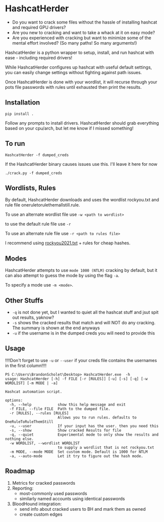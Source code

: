 # HashcatHerder

- Do you want to crack some files without the hassle of installing hashcat and required GPU drivers?
- Are you new to cracking and want to take a whack at it on easy mode?
- Are you experienced with cracking but want to minimize some of the mental effort involved? (So many paths! So many arguments!)

HashcatHerder is a python wrapper to setup, install, and run hashcat with ease - including required drivers!

While HashcatHerder configures up hashcat with useful default settings, you can easily change settings without fighting against path issues.

Once HashcatHerder is done with your wordlist, it will recurse through your pots file passwords with rules until exhausted then print the results.

## Installation

```pip install .```

Follow any prompts to install drivers. HashcatHerder should grab everything based on your cpu/arch, but let me know if I missed something!

## To run

```HashcatHerder -f dumped_creds ```

If the HashcatHerder binary causes issues use this. I'll leave it here for now

```./crack.py -f dumped_creds ```

## Wordlists, Rules

By default, HashcatHerder downloads and uses the wordlist rockyou.txt and rule file oneruletorulethemallstill.rule.

To use an alternate wordlist file use `-w <path to wordlist>`

to use the default rule file use `-r`

To use an alternate rule file use `-r <path to rules file>`

I recommend using [rockyou2021.txt](https://github.com/ohmybahgosh/RockYou2021.txt) + rules for cheap hashes.

## Modes

HashcatHerder attempts to use `mode 1000 (NTLM)` cracking by default, but it can also attempt to guess the mode by using the flag `-a`.

To specify a mode use `-m <mode>`.

## Other Stuffs

- `-q` is not done yet, but I wanted to quiet all the hashcat stuff and jsut spit out results, yaknow?
- `-s` shows the cracked results that match and will NOT do any cracking. The summary is shown at the end anyways
- `-u` if the username is in the dumped creds you will need to provide this


## Usage

!!!!Don't forget to use `-u` or `--user` if your creds file contains the usernames in the first column!!!!

```
PS C:\Users\BrandonScholet\Desktop> HashcatHerder.exe  -h
usage: HashcatHerder [-h] -f FILE [-r [RULES]] [-u] [-s] [-q] [-w WORDLIST] [-m MODE | -a]

Hashcat automation script.

options:
  -h, --help            show this help message and exit
  -f FILE, --file FILE  Path to the dumped file.
  -r [RULES], --rules [RULES]
                        Allows you to run rules. defaults to OneRuleToRuleThemStill
  -u, --user            If your input has the user. then you need this
  -s, --show            Show cracked Results for file
  -q, --quiet           Experimental mode to only show the results and nothing else.
  -w WORDLIST, --wordlist WORDLIST
                        to supply a wordlist that is not rockyou.txt
  -m MODE, --mode MODE  Set custom mode. Default is 1000 for NTLM
  -a, --auto-mode       Let it try to figure out the hash mode.
```  

## Roadmap
1. Metrics for cracked passwords
2. Reporting: 
    - most-commonly used passwords
    - similarly named accounts using identical passwords
3. BloodHound integration:
    - send info about cracked users to BH and mark them as owned
    - create custom edges
